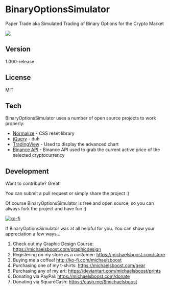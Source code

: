 BinaryOptionsSimulator
===================

Paper Trade aka Simulated Trading of Binary Options for the Crypto Market

![](https://raw.githubusercontent.com/michaelsboost/BinaryOptionsSimulator/gh-pages/screenshot.png)

Version
-------------

1.000-release

License
-------------

MIT

Tech
-------------

BinaryOptionsSimulator uses a number of open source projects to work properly:

* [Normalize](https://github.com/necolas/normalize.css) - CSS reset library
* [jQuery](http://jquery.com/) - duh
* [TradingView](https://www.tradingview.com/widget/advanced-chart/) - Used to display the advanced chart
* [Binance API](https://binance-docs.github.io/apidocs/spot/en/#change-log) - Binance API used to grab the current active price of the selected cryptocurrency

Development
-------------

Want to contribute? Great!  

You can submit a pull request or simply share the project :)  

Of course BinaryOptionsSimulator is free and open source, so you can always fork the project and have fun :)  

[![ko-fi](https://az743702.vo.msecnd.net/cdn/kofi2.png?v=0)](https://ko-fi.com/michaelsboost)  

If BinaryOptionsSimulator was at all helpful for you. You can show your appreciation a few ways...  

1) Check out my Graphic Design Course: https://michaelsboost.com/graphicdesign  
2) Registering on my store as a customer: https://michaelsboost.com/store  
3) Buying me a coffee! http://ko-fi.com/michaelsboost  
4) Purchasing one of my t-shirts: https://michaelsboost.com/gear  
5) Purchasing any of my art: https://deviantart.com/michaelsboost/prints  
6) Donating via PayPal: https://michaelsboost.com/donate  
7) Donating via SquareCash: https://cash.me/$michaelsboost  